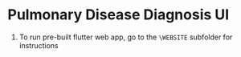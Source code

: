 # Pulmonary Disease Diagnosis UI

1. To run pre-built flutter web app, go to the `\WEBSITE` subfolder for instructions
